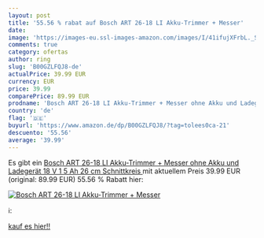 ```yaml
---
layout: post
title: '55.56 % rabat auf Bosch ART 26-18 LI Akku-Trimmer + Messer'
date: 
image: 'https://images-eu.ssl-images-amazon.com/images/I/41ifujXFrbL._SL200_.jpg'
comments: true
category: ofertas
author: ring
slug: 'B00GZLFQJ8-de'
actualPrice: 39.99 EUR
currency: EUR
price: 39.99
comparePrice: 89.99 EUR
prodname: 'Bosch ART 26-18 LI Akku-Trimmer + Messer ohne Akku und Ladegerät  18 V  1 5 Ah  26 cm Schnittkreis '
country: 'de'
flag: '🇩🇪'
buyurl: 'https://www.amazon.de/dp/B00GZLFQJ8/?tag=tolees0ca-21'
descuento: '55.56'
average: '39.99'
---
```


Es gibt ein [Bosch ART 26-18 LI Akku-Trimmer + Messer ohne Akku und Ladegerät  18 V  1 5 Ah  26 cm Schnittkreis ](https://www.amazon.de/dp/B00GZLFQJ8/?tag=tolees0ca-21) mit aktuellem Preis 39.99 EUR (original: 89.99 EUR) 55.56 % Rabatt hier:

[![Bosch ART 26-18 LI Akku-Trimmer + Messer](https://images-eu.ssl-images-amazon.com/images/I/41ifujXFrbL._SL200_.jpg)](https://www.amazon.de/dp/B00GZLFQJ8/?tag=tolees0ca-21)

ℹ️:


[kauf es hier!!](https://www.amazon.de/dp/B00GZLFQJ8/?tag=tolees0ca-21)
